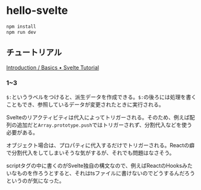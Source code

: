 # hello-svelte

```bash
npm install
npm run dev
```

## チュートリアル

[Introduction / Basics • Svelte Tutorial](https://svelte.jp/tutorial/basics)

### 1~3

`$:`というラベルをつけると、派生データを作成できる。`$:`の後ろには処理を書くこともでき、参照しているデータが変更されたときに実行される。

Svelteのリアクティビティは代入によってトリガーされる。そのため、例えば配列の追加だと`Array.prototype.push`ではトリガーされず、分割代入などを使う必要がある。

オブジェクト場合は、プロパティに代入するだけでトリガーされる。Reactの癖で分割代入をしてしまいそうな気がするが、それでも問題はなさそう。

scriptタグの中に書くのがSvelte独自の構文なので、例えばReactのHooksみたいなものを作ろうとすると、それはtsファイルに書けないのでどうするんだろうというのが気になった。
